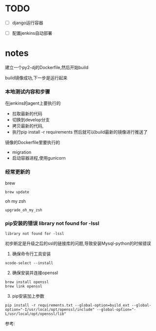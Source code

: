 

# TODO


* [ ] django运行容器
* [ ] 配置jenkins自动部署



# notes

建立一个py2-dj的Dockerfile,然后开始build

build镜像成功,下一步是运行起来

### 本地测试内容和步骤

在jenkins的agent上要执行的
* 拉取最新的代码
* 切换到develop分支
* 拷贝最新的代码, 
* 执行pip install -r requirements
然后就可以build最新的镜像进行推送了

镜像的Dockerfile里要执行的
* migration
* 启动容器进程,使用gunicorn


### 经常更新的

brew

```
brew update
```

oh my zsh
```
upgrade_oh_my_zsh
```




### pip安装的错误 library not found for -lssl

```
library not found for -lssl
```

初步断定是升级之后的ssl的链接库的问题,导致安装Mysql-python的时候错误

1. 确保命令行工具安装

```
xcode-select --install
```

2. 确保安装并连接openssl

```
brew install openssl
brew link openssl
```

3. pip安装加上参数

```
pip install -r requirements.txt --global-option=build_ext --global-option="-I/usr/local/opt/openssl/include" --global-option="-L/usr/local/opt/openssl/lib"
```

参考:
[](https://stackoverflow.com/a/43309554/741521)



